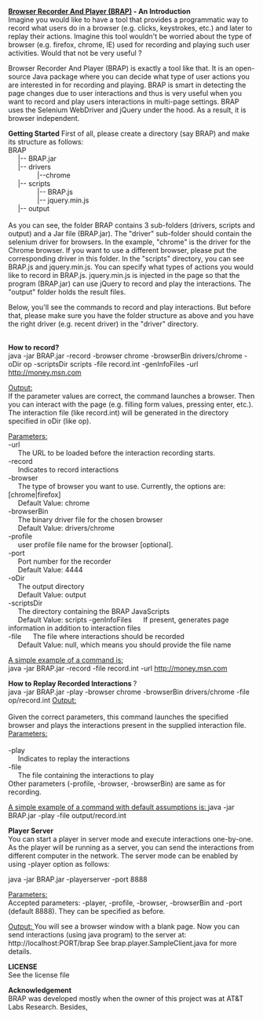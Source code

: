 <strong><a href="#fn">Browser Recorder And Player (BRAP)</a> - An Introduction</strong> <br/>
Imagine you would like to have a tool that provides a programmatic way to record what users do in a browser (e.g. clicks, keystrokes, etc.) and later to replay their actions. Imagine this tool wouldn't be worried about the type of browser (e.g. firefox, chrome, IE) used for recording and playing such user activities. Would that not be very useful ?

Browser Recorder And Player (BRAP) is exactly a tool like that. It is an open-source Java package where you can decide what type of user actions you are interested in for recording and playing. BRAP is smart in detecting the page changes due to user interactions and thus is very useful when you want to record and play users interactions in multi-page settings.
BRAP uses the Selenium WebDriver and jQuery under the hood. As a result, it is browser independent. 

<strong>Getting Started</strong>
First of all, please create a directory (say BRAP) and make its structure as follows: <br/>
  BRAP<br />
  &nbsp;&nbsp;&nbsp;&nbsp;&nbsp;|-- BRAP.jar<br />
  &nbsp;&nbsp;&nbsp;&nbsp;&nbsp;|--  drivers<br />
  &nbsp;&nbsp;&nbsp;&nbsp;&nbsp;&nbsp;&nbsp;  &nbsp;&nbsp;&nbsp;&nbsp;&nbsp;&nbsp;&nbsp;|--chrome<br />
  &nbsp;&nbsp;&nbsp;&nbsp;&nbsp;|--  scripts<br />
  &nbsp;&nbsp;&nbsp;&nbsp;&nbsp;&nbsp;&nbsp;  &nbsp;&nbsp;&nbsp;&nbsp;&nbsp;&nbsp;&nbsp;|--  BRAP.js<br />
  &nbsp;&nbsp;&nbsp;&nbsp;&nbsp;&nbsp;&nbsp;  &nbsp;&nbsp;&nbsp;&nbsp;&nbsp;&nbsp;&nbsp;|-- jquery.min.js<br />
  &nbsp;&nbsp;&nbsp;&nbsp;&nbsp;|--  output<br/>
  <br />
As you can see, the folder BRAP contains 3 sub-folders (drivers, scripts and output) and a Jar file (BRAP.jar). The "driver" sub-folder should contain the selenium driver for browsers. In the example, "chrome" is the driver for the Chrome browser. If you want to use a different browser, please put the corresponding driver in this folder.  In the "scripts" directory, you can see BRAP.js and jquery.min.js. You can specify what types of actions you would like to record in BRAP.js. jquery.min.js is injected in the page so that the program (BRAP.jar) can use jQuery to record and play the interactions. The "output" folder holds the result files. </p>
<p>Below, you'll see the commands to record and play interactions. But before that, please make sure you have the folder structure as above and you have the right driver (e.g. recent driver) in the "driver" directory. <br/>
<br/>

<strong> How to record?</strong><br />
  java -jar BRAP.jar -record -browser chrome -browserBin drivers/chrome -oDir op -scriptsDir scripts -file record.int -genInfoFiles  -url http://money.msn.com
 
<u>Output: </u><br/>If the parameter values are correct, the command launches a browser. Then you can interact with the page (e.g. filling form values, pressing enter, etc.). The interaction file (like record.int) will be generated in the directory specified in oDir (like op).

<u>Parameters:</u> <br/>
-url <br/>
&nbsp;&nbsp;&nbsp;&nbsp; The URL to be loaded before the interaction recording starts. <br/>
-record <br/>
&nbsp;&nbsp;&nbsp;&nbsp; Indicates to record interactions <br/>
-browser <br/>
&nbsp;&nbsp;&nbsp;&nbsp; The type of browser you want to use. Currently, the options are: [chrome|firefox]<br/>
&nbsp;&nbsp;&nbsp;&nbsp; Default Value: chrome<br/>
-browserBin <br/>
&nbsp;&nbsp;&nbsp;&nbsp; The binary driver file for the chosen browser 
&nbsp;&nbsp;&nbsp;&nbsp; <br/>
&nbsp;&nbsp;&nbsp;&nbsp; Default Value: drivers/chrome<br/>
-profile <br/>
&nbsp;&nbsp;&nbsp;&nbsp; user profile file  name for the browser [optional]. <br/>
-port <br/>
&nbsp;&nbsp;&nbsp;&nbsp; Port number for the recorder <br/>
&nbsp;&nbsp;&nbsp;&nbsp; Default Value: 4444 <br/>
-oDir <br/>
&nbsp;&nbsp;&nbsp;&nbsp; The output directory 
<br/>&nbsp;&nbsp;&nbsp;&nbsp; Default Value: output<br/>
-scriptsDir <br/>
&nbsp;&nbsp;&nbsp;&nbsp; The directory containing the BRAP JavaScripts 
<br/>&nbsp;&nbsp;&nbsp;&nbsp; Default Value: scripts
-genInfoFiles 
&nbsp;&nbsp;&nbsp;&nbsp; If present, generates page information in addition to interaction files <br/>
-file
&nbsp;&nbsp;&nbsp;&nbsp; The file where interactions should be recorded
<br/> 
&nbsp;&nbsp;&nbsp;&nbsp; Default Value: null, which means you should provide the file name

<u>A simple example of a command is: </u><br />
  java -jar BRAP.jar -record -file record.int -url http://money.msn.com 
  
<strong>How to Replay Recorded Interactions </strong>? <br/>
  java -jar BRAP.jar -play -browser chrome -browserBin drivers/chrome -file op/record.int 
<u>Output: </u><br/>  
Given the correct parameters, this command launches the specified browser and plays the interactions present in the supplied interaction file. <br/>
<u>Parameters:</u> <br/>  
-play <br/>
&nbsp;&nbsp;&nbsp;&nbsp; Indicates to replay the interactions 
<br/>-file<br/>
&nbsp;&nbsp;&nbsp;&nbsp; The  file containing the  interactions to play
<br/> Other parameters (-profile, -browser, -browserBin) are same as for recording.

<u>A simple example of a command with default assumptions is: </u>
java -jar BRAP.jar -play -file output/record.int

<strong> Player Server</strong> <br/>
You can start a player in server mode and execute interactions one-by-one. As the player will be running as a server, you can send the interactions from different computer in the network. 
The server mode can be enabled by using -player option as follows: 
 
java -jar BRAP.jar -playerserver -port 8888

<u>Parameters: </u>  
Accepted parameters: -player, -profile, -browser, -browserBin and -port (default 8888). They can be specified as before. <br/>

<u>Output: </u> 
You will see a browser window with a blank page. Now you can send interactions (using java program) to the server at:
http://localhost:PORT/brap 
See brap.player.SampleClient.java for more details.      

<strong>LICENSE</strong> <br>
See the license file

<strong>Acknowledgement</strong><br/>
<a name="fn"></a>BRAP was developed mostly when the owner of this project was at AT&T Labs Research. Besides, 

